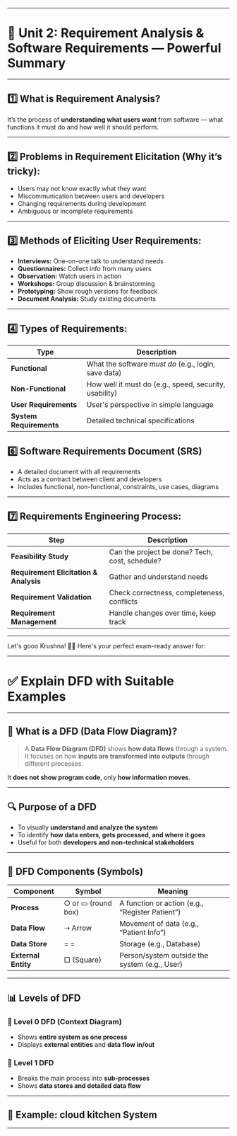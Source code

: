 
---

# 🚀 Unit 2: Requirement Analysis & Software Requirements — Powerful Summary

---

## 1️⃣ What is Requirement Analysis?

It’s the process of **understanding what users want** from software — what functions it must do and how well it should perform.

---

## 2️⃣ Problems in Requirement Elicitation (Why it’s tricky):

* Users may not know exactly what they want
* Miscommunication between users and developers
* Changing requirements during development
* Ambiguous or incomplete requirements

---

## 3️⃣ Methods of Eliciting User Requirements:

* **Interviews:** One-on-one talk to understand needs
* **Questionnaires:** Collect info from many users
* **Observation:** Watch users in action
* **Workshops:** Group discussion & brainstorming
* **Prototyping:** Show rough versions for feedback
* **Document Analysis:** Study existing documents

---

## 4️⃣ Types of Requirements:

| Type                    | Description                                            |
| ----------------------- | ------------------------------------------------------ |
| **Functional**          | What the software *must do* (e.g., login, save data)   |
| **Non-Functional**      | How well it must do (e.g., speed, security, usability) |
| **User Requirements**   | User's perspective in simple language                  |
| **System Requirements** | Detailed technical specifications                      |



## 6️⃣ Software Requirements Document (SRS)

* A detailed document with all requirements
* Acts as a contract between client and developers
* Includes functional, non-functional, constraints, use cases, diagrams

---

## 7️⃣ Requirements Engineering Process:

| Step                                   | Description                                    |
| -------------------------------------- | ---------------------------------------------- |
| **Feasibility Study**                  | Can the project be done? Tech, cost, schedule? |
| **Requirement Elicitation & Analysis** | Gather and understand needs                    |
| **Requirement Validation**             | Check correctness, completeness, conflicts     |
| **Requirement Management**             | Handle changes over time, keep track           |

---

Let's gooo Krushna! 🧠🔥 Here's your perfect exam-ready answer for:

---

# ✅ **Explain DFD with Suitable Examples**

---

## 📘 **What is a DFD (Data Flow Diagram)?**

> A **Data Flow Diagram (DFD)** shows **how data flows** through a system. It focuses on how **inputs are transformed into outputs** through different processes.

It **does not show program code**, only **how information moves**.

---

## 🔍 **Purpose of a DFD**

* To visually **understand and analyze the system**
* To identify **how data enters, gets processed, and where it goes**
* Useful for both **developers and non-technical stakeholders**

---

## 🔷 **DFD Components (Symbols)**

| Component           | Symbol             | Meaning                                         |
| ------------------- | ------------------ | ----------------------------------------------- |
| **Process**         | ○ or ▭ (round box) | A function or action (e.g., “Register Patient”) |
| **Data Flow**       | ➝ Arrow            | Movement of data (e.g., “Patient Info”)         |
| **Data Store**      | = =                | Storage (e.g., Database)                        |
| **External Entity** | □ (Square)         | Person/system outside the system (e.g., User)   |

---

## 📊 **Levels of DFD**

### 🔹 Level 0 DFD (Context Diagram)

* Shows **entire system as one process**
* Displays **external entities** and **data flow in/out**

### 🔹 Level 1 DFD

* Breaks the main process into **sub-processes**
* Shows **data stores and detailed data flow**

---

## 🏥 **Example: cloud kitchen System**

---


